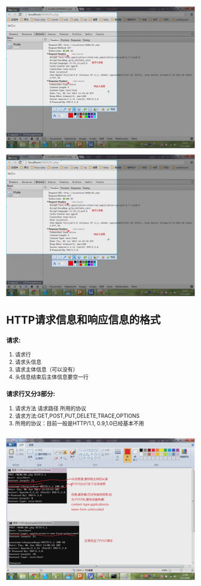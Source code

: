 <p><img src="./image/fXieYi.png" />  
</p>
<p><img src="./image/fXieYi.png" />  
</p>
<h1>HTTP请求信息和响应信息的格式</h1>
<h3>请求:</h3>
<ol>
<li>请求行</li>
<li>请求头信息</li>
<li>请求主体信息（可以没有）</li>
<li>头信息结束后主体信息要空一行</li>
</ol>
<h3>请求行又分3部分:</h3>
<ol>
<li>请求方法 请求路径 所用的协议</li>
<li>请求方法:GET,POST,PUT,DELETE,TRACE,OPTIONS</li>
<li>所用的协议：目前一般是HTTP/1.1, 0.9,1.0已经基本不用
<br/><br/></li>
</ol>
<p><img src="./image/tXieYi.png" /></p>

